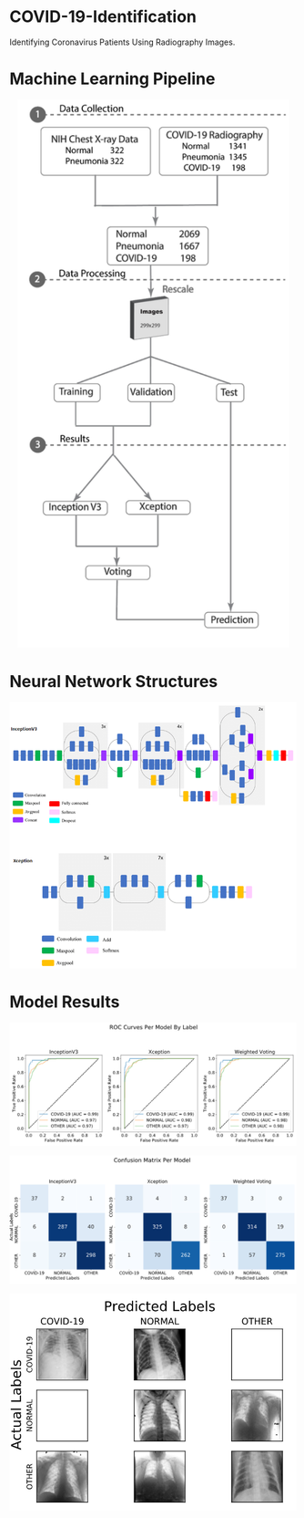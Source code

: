 # COVID-19-Identification
Identifying Coronavirus Patients Using Radiography Images.


# Machine Learning Pipeline 

<p align = "center">
  <img width = '477' height ='962' src="https://raw.githubusercontent.com/joekrinke15/COVID-19-Identification/master/image2.png?raw=true"/>
</p>

# Neural Network Structures 
<p align = "center">
  <img src="https://github.com/joekrinke15/COVID-19-Identification/blob/master/image4.png?raw=true">
</p>

# Model Results

<p align="center">
  <img src="https://github.com/joekrinke15/COVID-19-Identification/blob/master/image3.png?raw=true">
</p>
  
<p align="center">
  <img src="https://github.com/joekrinke15/COVID-19-Identification/blob/master/image5.png?raw=true">
 </p>
  
<p align="center">
  <img src="https://github.com/joekrinke15/COVID-19-Identification/blob/master/image1.png?raw=true">
</p>
